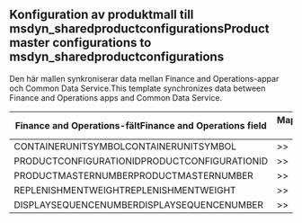 ## <a name="product-master-configurations-to-msdyn_sharedproductconfigurations"></a><span data-ttu-id="13027-101">Konfiguration av produktmall till msdyn_sharedproductconfigurations</span><span class="sxs-lookup"><span data-stu-id="13027-101">Product master configurations to msdyn_sharedproductconfigurations</span></span>

<span data-ttu-id="13027-102">Den här mallen synkroniserar data mellan Finance and Operations-appar och Common Data Service.</span><span class="sxs-lookup"><span data-stu-id="13027-102">This template synchronizes data between Finance and Operations apps and Common Data Service.</span></span>

<span data-ttu-id="13027-103">Finance and Operations-fält</span><span class="sxs-lookup"><span data-stu-id="13027-103">Finance and Operations field</span></span> | <span data-ttu-id="13027-104">Mappningstyp</span><span class="sxs-lookup"><span data-stu-id="13027-104">Map type</span></span> | <span data-ttu-id="13027-105">Övriga Dynamics 365-fält</span><span class="sxs-lookup"><span data-stu-id="13027-105">Other Dynamics 365 field</span></span> | <span data-ttu-id="13027-106">Standardvärde</span><span class="sxs-lookup"><span data-stu-id="13027-106">Default value</span></span>
---|---|---|---
<span data-ttu-id="13027-107">CONTAINERUNITSYMBOL</span><span class="sxs-lookup"><span data-stu-id="13027-107">CONTAINERUNITSYMBOL</span></span> | >> | <span data-ttu-id="13027-108">msdyn_containerunit.msdyn_symbol</span><span class="sxs-lookup"><span data-stu-id="13027-108">msdyn_containerunit.msdyn_symbol</span></span> | 
<span data-ttu-id="13027-109">PRODUCTCONFIGURATIONID</span><span class="sxs-lookup"><span data-stu-id="13027-109">PRODUCTCONFIGURATIONID</span></span> | >> | <span data-ttu-id="13027-110">msdyn_productconfiguration.msdyn_productconfiguration</span><span class="sxs-lookup"><span data-stu-id="13027-110">msdyn_productconfiguration.msdyn_productconfiguration</span></span> | 
<span data-ttu-id="13027-111">PRODUCTMASTERNUMBER</span><span class="sxs-lookup"><span data-stu-id="13027-111">PRODUCTMASTERNUMBER</span></span> | >> | <span data-ttu-id="13027-112">msdyn_globalproduct.msdyn_productnumber</span><span class="sxs-lookup"><span data-stu-id="13027-112">msdyn_globalproduct.msdyn_productnumber</span></span> | 
<span data-ttu-id="13027-113">REPLENISHMENTWEIGHT</span><span class="sxs-lookup"><span data-stu-id="13027-113">REPLENISHMENTWEIGHT</span></span> | >> | <span data-ttu-id="13027-114">msdyn_replenishmentweight</span><span class="sxs-lookup"><span data-stu-id="13027-114">msdyn_replenishmentweight</span></span> | 
<span data-ttu-id="13027-115">DISPLAYSEQUENCENUMBER</span><span class="sxs-lookup"><span data-stu-id="13027-115">DISPLAYSEQUENCENUMBER</span></span> | >> | <span data-ttu-id="13027-116">msdyn_displaysequencenumber</span><span class="sxs-lookup"><span data-stu-id="13027-116">msdyn_displaysequencenumber</span></span> | 

